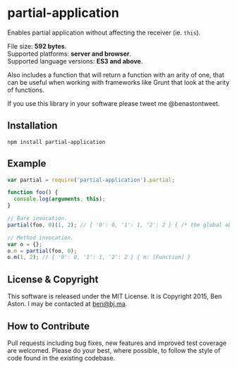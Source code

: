 # partial-application

Enables partial application without affecting the receiver (ie. `this`). 

File size: **592 bytes**.<br/>
Supported platforms: **server and browser**.<br/>
Supported language versions: **ES3 and above**.

Also includes a function that will return a function with an arity of one, that can be useful when working with frameworks like Grunt that look at the arity of functions.

If you use this library in your software please tweet me @benastontweet.

## Installation

```npm install partial-application```

## Example

```javascript
var partial = require('partial-application').partial;

function foo() {
  console.log(arguments, this);
}

// Bare invocation.
partial(foo, 0)(1, 2); // { '0': 0, '1': 1, '2': 2 } { /* the global object  */ }

// Method invocation.
var o = {};
o.m = partial(foo, 0);
o.m(1, 2); // { '0': 0, '1': 1, '2': 2 } { m: [Function] }
```

## License & Copyright

This software is released under the MIT License. It is Copyright 2015, Ben Aston. I may be contacted at ben@bj.ma.

## How to Contribute

Pull requests including bug fixes, new features and improved test coverage are welcomed. Please do your best, where possible, to follow the style of code found in the existing codebase.